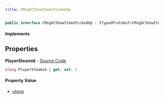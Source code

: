 ```yaml
---
title: CMsgGCShowItemsPickedUp
---
```


```csharp
public interface CMsgGCShowItemsPickedUp : ITypedProtobuf<CMsgGCShowItemsPickedUp>, INativeHandle
```

#### Implements

## Properties

**PlayerSteamid** - [Source Code](https://github.com/swiftly-solution/swiftlys2/blob/master/managed/src/SwiftlyS2.Generated/Protobufs/Interfaces/CMsgGCShowItemsPickedUp.cs#L13)

```csharp
ulong PlayerSteamid { get; set; }
```

#### Property Value

- [ulong](https://learn.microsoft.com/dotnet/api/system.uint64)

